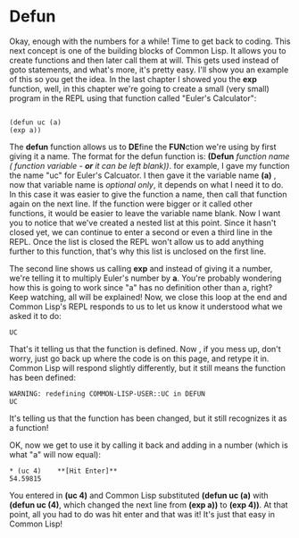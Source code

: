 # Defun

Okay, enough with the numbers for a while! Time to get back to coding. This next concept is one of the building blocks of Common Lisp. It allows you to create functions
and then later call them at will. This gets used instead of goto statements, and what's more, it's pretty easy.  I'll show you an example of this so you
get the idea. In the last chapter I showed you the **exp** function, well, in this chapter we're going to create a small (very small) program in the REPL
using that function called "Euler's Calculator":

```

(defun uc (a)
(exp a))

```

The **defun** function allows us to **DE**fine the **FUN**ction we're using by first giving it a name. The format for the defun function is:
**(Defun** *function name* *( function variable - **or** it can be left blank))*. for example, I gave my function the name "uc" for Euler's Calcuator.
I then gave it the variable name **(a)** , now that variable name is *optional only*, it depends on what I need it to do. In this case it was easier
to give the function a name, then call that function again on the next line. If the function were bigger or it called other functions, it would
be easier to leave the variable name blank. Now I want you to notice that we've created a nested list at this point. Since it hasn't closed yet, we can continue to 
enter a second or even a third line in the REPL. Once the list is closed the REPL won't allow us to add anything further to this function, that's why this list is 
unclosed on the  first line.

The second line shows us calling **exp** and instead of giving it a number, we're telling it to multiply Euler's number by **a**. You're probably wondering how
this is going to work since "a" has no definition other than a, right?  Keep watching, all will be explained!  Now, we close this loop at the end and Common Lisp's
REPL responds to us to let us know it understood what we asked it to do:

```
UC

```

That's it telling us that the function is defined.  Now , if you mess up, don't worry, just go back up where the code is on this page, and retype it in.
Common Lisp will respond slightly differently, but it still means the function has been defined:

```
WARNING: redefining COMMON-LISP-USER::UC in DEFUN
UC

```

It's telling us that the function has been changed, but it still recognizes it as a function!

OK, now we get to use it by calling it back and adding in a number (which is what "a" will now equal):

```
* (uc 4)    **[Hit Enter]**
54.59815

```

You entered in **(uc 4)** and Common Lisp substituted **(defun uc (a)**  with **(defun uc (4)**, which changed the next line from **(exp a))** to **(exp 4))**. At that 
point, all you had to do was hit enter and that was it!  It's just that easy in Common Lisp!

